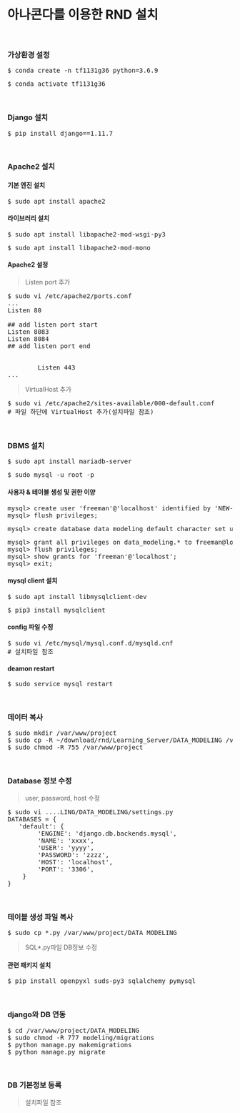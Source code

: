 # 아나콘다를 이용한 RND 설치
</br>

### 가상환경 설정
<pre>$ conda create -n tf1131g36 python=3.6.9</pre>
<pre>$ conda activate tf1131g36</pre>
</br>

### Django 설치
<pre>$ pip install django==1.11.7</pre>
</br>

### Apache2 설치
#### 기본 엔진 설치
<pre>$ sudo apt install apache2</pre>
#### 라이브러리 설치
<pre>$ sudo apt install libapache2-mod-wsgi-py3</pre>
<pre>$ sudo apt install libapache2-mod-mono</pre>
#### Apache2 설정
> Listen port 추가
<pre>$ sudo vi /etc/apache2/ports.conf
...
Listen 80

## add listen port start
Listen 8083
Listen 8084
## add listen port end

<IfModule ssl_module>
        Listen 443
... </pre>
> VirtualHost 추가
<pre>$ sudo vi /etc/apache2/sites-available/000-default.conf
# 파일 하단에 VirtualHost 추가(설치파일 참조)</pre>
</br>

### DBMS 설치
<pre>$ sudo apt install mariadb-server</pre>
<pre>$ sudo mysql -u root -p</pre>
#### 사용자 & 테이블 생성 및 권한 이양
<pre>mysql> create user 'freeman'@'localhost' identified by 'NEW-PASSWORD';
mysql> flush privileges;</pre>
<pre>mysql> create database data_modeling default character set utf8 collate utf8_general_ci;</pre>
<pre>mysql> grant all privileges on data_modeling.* to freeman@localhost;
mysql> flush privileges;
mysql> show grants for 'freeman'@'localhost';
mysql> exit;</pre>
#### mysql client 설치
<pre>$ sudo apt install libmysqlclient-dev</pre>
<pre>$ pip3 install mysqlclient</pre>
#### config 파일 수정
<pre>$ sudo vi /etc/mysql/mysql.conf.d/mysqld.cnf
# 설치파일 참조 </pre>
#### deamon restart
<pre>$ sudo service mysql restart</pre>
</br>

### 데이터 복사
<pre>$ sudo mkdir /var/www/project
$ sudo cp -R ~/download/rnd/Learning_Server/DATA_MODELING /var/www/project
$ sudo chmod -R 755 /var/www/project</pre>
</br>

### Database 정보 수정
> user, password, host 수정
<pre>$ sudo vi ....LING/DATA_MODELING/settings.py
DATABASES = {
   'default': {
        'ENGINE': 'django.db.backends.mysql',
        'NAME': 'xxxx',
        'USER': 'yyyy',
        'PASSWORD': 'zzzz',
        'HOST': 'localhost',
        'PORT': '3306',
    }
} </pre>
</br>

### 테이블 생성 파일 복사
<pre>$ sudo cp *.py /var/www/project/DATA_MODELING</pre>
> SQL*.py파일 DB정보 수정
#### 관련 패키지 설치
<pre>$ pip install openpyxl suds-py3 sqlalchemy pymysql</pre>
</br>

### django와 DB 연동
<pre>$ cd /var/www/project/DATA_MODELING
$ sudo chmod -R 777 modeling/migrations
$ python manage.py makemigrations
$ python manage.py migrate </pre>
</br>

### DB 기본정보 등록
> 설치파일 참조

